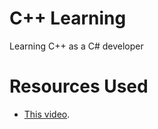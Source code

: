 # C++ Learning

Learning C++ as a C# developer

# Resources Used

- [This video](https://www.youtube.com/watch?v=gRxi1eCV4xI).